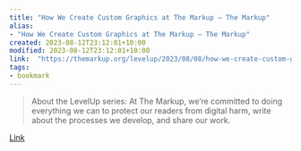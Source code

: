 ```yaml
---
title: "How We Create Custom Graphics at The Markup – The Markup"
alias:
- "How We Create Custom Graphics at The Markup – The Markup"
created: 2023-08-12T23:12:01+10:00
modified: 2023-08-12T23:12:01+10:00
link:  "https://themarkup.org/levelup/2023/08/08/how-we-create-custom-graphics-at-the-markup"
tags:
- bookmark
---
```


> About the LevelUp series: At The Markup, we’re committed to doing everything we can to protect our readers from digital harm, write about the processes we develop, and share our work.

[Link](https://themarkup.org/levelup/2023/08/08/how-we-create-custom-graphics-at-the-markup)

